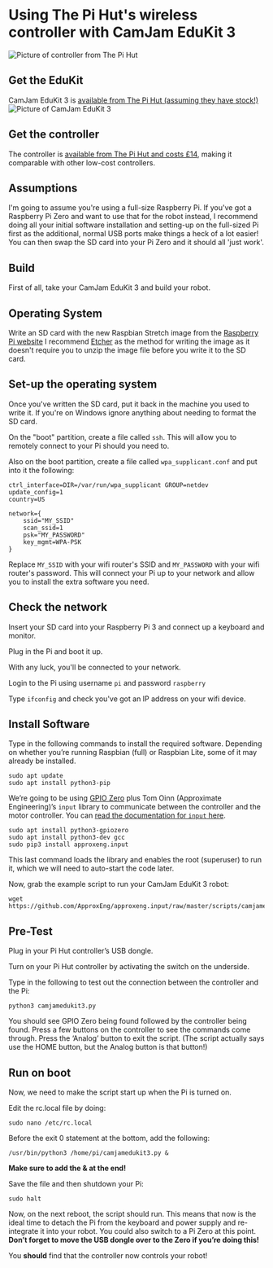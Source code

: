 # Using The Pi Hut's wireless controller with CamJam EduKit 3

![Picture of controller from The Pi Hut](https://github.com/recantha/EduKit3/blob/master/res/pihut%20controller.jpg)

## Get the EduKit
CamJam EduKit 3 is [available from The Pi Hut (assuming they have stock!)](https://thepihut.com/collections/camjam-edukit/products/camjam-edukit-3-robotics)
![Picture of CamJam EduKit 3](https://cdn.shopify.com/s/files/1/0176/3274/products/101685_1024x1024.jpg)

## Get the controller
The controller is [available from The Pi Hut and costs £14](https://thepihut.com/collections/raspberry-pi-store/products/raspberry-pi-compatible-wireless-gamepad-controller), making it comparable with other low-cost controllers.

## Assumptions
I'm going to assume you're using a full-size Raspberry Pi. If you've got a Raspberry Pi Zero and want to use that for the
robot instead, I recommend doing all your initial software installation and setting-up on the full-sized Pi first
as the additional, normal USB ports make things a heck of a lot easier! You can then swap the SD card into your Pi Zero
and it should all 'just work'.

## Build
First of all, take your CamJam EduKit 3 and build your robot.

## Operating System
Write an SD card with the new Raspbian Stretch image from the [Raspberry Pi website](https://www.raspberrypi.org/downloads/raspbian/)
I recommend [Etcher](https://etcher.io/) as the method for writing the image as it doesn't require you to
unzip the image file before you write it to the SD card.

## Set-up the operating system
Once you've written the SD card, put it back in the machine you used to write it.
If you're on Windows ignore anything about needing to format the SD card.

On the "boot" partition, create a file called `ssh`. This will allow you to remotely connect to your Pi should you need to.

Also on the boot partition, create a file called `wpa_supplicant.conf` and put into it the following:

```
ctrl_interface=DIR=/var/run/wpa_supplicant GROUP=netdev
update_config=1
country=US

network={
    ssid="MY_SSID"
    scan_ssid=1
    psk="MY_PASSWORD"
    key_mgmt=WPA-PSK
}
```

Replace `MY_SSID` with your wifi router's SSID and `MY_PASSWORD` with your wifi router's password.
This will connect your Pi up to your network and allow you to install the extra software you need.

## Check the network
Insert your SD card into your Raspberry Pi 3 and connect up a keyboard and monitor.

Plug in the Pi and boot it up.

With any luck, you'll be connected to your network.

Login to the Pi using username `pi` and password `raspberry`

Type `ifconfig` and check you've got an IP address on your wifi device.

## Install Software
Type in the following commands to install the required software.
Depending on whether you’re running Raspbian (full) or Raspbian Lite, some of it may already be installed.

```
sudo apt update
sudo apt install python3-pip
```

We’re going to be using [GPIO Zero](https://gpiozero.readthedocs.io) plus Tom Oinn (Approximate Engineering)’s `input` library to communicate between the
controller and the motor controller. You can [read the documentation for `input` here](https://approxeng.github.io/approxeng.input/).

```
sudo apt install python3-gpiozero
sudo apt install python3-dev gcc
sudo pip3 install approxeng.input
```

This last command loads the library and enables the root (superuser) to run it, which we will need to auto-start the code later.

Now, grab the example script to run your CamJam EduKit 3 robot:

```
wget https://github.com/ApproxEng/approxeng.input/raw/master/scripts/camjamedukit3.py
```

## Pre-Test
Plug in your Pi Hut controller’s USB dongle.

Turn on your Pi Hut controller by activating the switch on the underside.

Type in the following to test out the connection between the controller and the Pi:

```
python3 camjamedukit3.py
```

You should see GPIO Zero being found followed by the controller being found.
Press a few buttons on the controller to see the commands come through.
Press the ‘Analog’ button to exit the script. (The script actually says use the HOME button, but the Analog button is that button!)

## Run on boot
Now, we need to make the script start up when the Pi is turned on.

Edit the rc.local file by doing:

```
sudo nano /etc/rc.local
```

Before the exit 0 statement at the bottom, add the following:

```
/usr/bin/python3 /home/pi/camjamedukit3.py &
```

**Make sure to add the & at the end!**

Save the file and then shutdown your Pi:

```
sudo halt
```

Now, on the next reboot, the script should run. This means that now is the ideal time to detach the Pi from the
keyboard and power supply and re-integrate it into your robot. You could also switch to a Pi Zero at this point.
**Don’t forget to move the USB dongle over to the Zero if you’re doing this!**

You **should** find that the controller now controls your robot!
